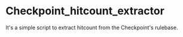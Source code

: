 # Checkpoint_hitcount_extractor
It's a simple script to extract hitcount from the Checkpoint's rulebase.
